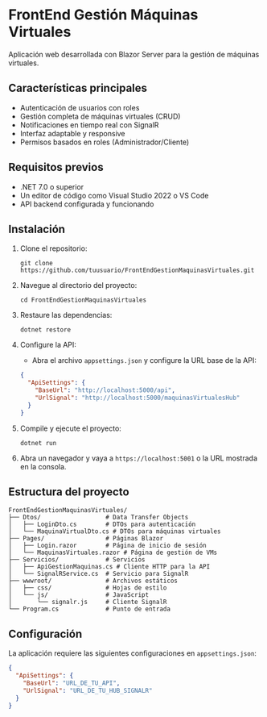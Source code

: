 # FrontEnd Gestión Máquinas Virtuales

Aplicación web desarrollada con Blazor Server para la gestión de máquinas virtuales.

## Características principales

- Autenticación de usuarios con roles
- Gestión completa de máquinas virtuales (CRUD)
- Notificaciones en tiempo real con SignalR
- Interfaz adaptable y responsive
- Permisos basados en roles (Administrador/Cliente)

## Requisitos previos

- .NET 7.0 o superior
- Un editor de código como Visual Studio 2022 o VS Code
- API backend configurada y funcionando

## Instalación

1. Clone el repositorio:
   ```
   git clone https://github.com/tuusuario/FrontEndGestionMaquinasVirtuales.git
   ```

2. Navegue al directorio del proyecto:
   ```
   cd FrontEndGestionMaquinasVirtuales
   ```

3. Restaure las dependencias:
   ```
   dotnet restore
   ```

4. Configure la API:
   - Abra el archivo `appsettings.json` y configure la URL base de la API:
   ```json
   {
     "ApiSettings": {
       "BaseUrl": "http://localhost:5000/api",
       "UrlSignal": "http://localhost:5000/maquinasVirtualesHub"
     }
   }
   ```

5. Compile y ejecute el proyecto:
   ```
   dotnet run
   ```

6. Abra un navegador y vaya a `https://localhost:5001` o la URL mostrada en la consola.

## Estructura del proyecto

```
FrontEndGestionMaquinasVirtuales/
├── Dtos/                  # Data Transfer Objects
│   ├── LoginDto.cs        # DTOs para autenticación
│   └── MaquinaVirtualDto.cs # DTOs para máquinas virtuales
├── Pages/                 # Páginas Blazor
│   ├── Login.razor        # Página de inicio de sesión
│   └── MaquinasVirtuales.razor # Página de gestión de VMs
├── Servicios/             # Servicios
│   ├── ApiGestionMaquinas.cs # Cliente HTTP para la API
│   └── SignalRService.cs  # Servicio para SignalR
├── wwwroot/               # Archivos estáticos
│   ├── css/               # Hojas de estilo
│   └── js/                # JavaScript
│       └── signalr.js     # Cliente SignalR
└── Program.cs             # Punto de entrada
```

## Configuración

La aplicación requiere las siguientes configuraciones en `appsettings.json`:

```json
{
  "ApiSettings": {
    "BaseUrl": "URL_DE_TU_API",
    "UrlSignal": "URL_DE_TU_HUB_SIGNALR"
  }
}

